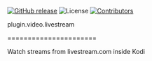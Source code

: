 [![GitHub release](https://img.shields.io/github/release/eracknaphobia/plugin.video.livestream.svg1)](https://github.com/eracknaphobia/plugin.video.livestream/releases)
![License](https://img.shields.io/badge/license-GPL%20(%3E%3D%202)-orange)
[![Contributors](https://img.shields.io/github/contributors/eracknaphobia/plugin.video.livestream.svg)](https://github.com/eracknaphobia/plugin.video.livestream/graphs/contributors)

plugin.video.livestream

======================

Watch streams from livestream.com inside Kodi

